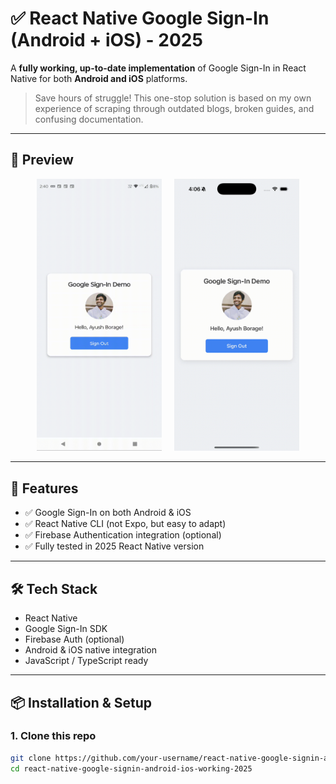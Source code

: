 # ✅ React Native Google Sign-In (Android + iOS) - 2025

A **fully working, up-to-date implementation** of Google Sign-In in React Native for both **Android and iOS** platforms.

> Save hours of struggle! This one-stop solution is based on my own experience of scraping through outdated blogs, broken guides, and confusing documentation.

---

## 📸 Preview

<p align="center">
  <img src="./screenshots/android-logout.gif" alt="Android Screenshot" width="200" height="435"/>
  &nbsp;&nbsp;&nbsp;
  <img src="./screenshots/ios-login.gif" alt="iOS Screenshot" width="200"/>
</p>

---

## 🚀 Features

- ✅ Google Sign-In on both Android & iOS
- ✅ React Native CLI (not Expo, but easy to adapt)
- ✅ Firebase Authentication integration (optional)
- ✅ Fully tested in 2025 React Native version

---

## 🛠️ Tech Stack

- React Native
- Google Sign-In SDK
- Firebase Auth (optional)
- Android & iOS native integration
- JavaScript / TypeScript ready

---

## 📦 Installation & Setup

### 1. Clone this repo
```bash
git clone https://github.com/your-username/react-native-google-signin-android-ios-working-2025.git
cd react-native-google-signin-android-ios-working-2025
